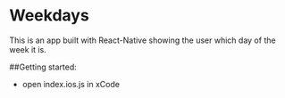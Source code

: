 # Weekdays

This is an app built with React-Native showing the user which day of the week it is.

##Getting started:

* open index.ios.js in xCode
